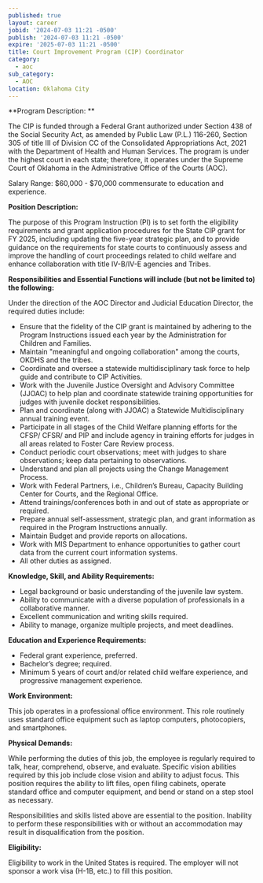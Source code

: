 ```yaml
---
published: true
layout: career
jobid: '2024-07-03 11:21 -0500'
publish: '2024-07-03 11:21 -0500'
expire: '2025-07-03 11:21 -0500'
title: Court Improvement Program (CIP) Coordinator
category:
  - aoc
sub_category:
  - AOC
location: Oklahoma City
---
```

**Program Description: **

The CIP is funded through a Federal Grant authorized under Section 438 of the Social Security Act, as amended by Public Law (P.L.) 116-260, Section 305 of title III of Division CC of the Consolidated Appropriations Act, 2021 with the Department of Health and Human Services. The program is under the highest court in each state; therefore, it operates under the Supreme Court of Oklahoma in the Administrative Office of the Courts (AOC). 

Salary Range: $60,000 - $70,000 commensurate to education and experience.

**Position Description:**

The purpose of this Program Instruction (PI) is to set forth the eligibility requirements and grant application procedures for the State CIP grant for FY 2025, including updating the five-year strategic plan, and to provide guidance on the requirements for state courts to continuously assess and improve the handling of court proceedings related to child welfare and enhance collaboration with title IV-B/IV-E agencies and Tribes. 

**Responsibilities and Essential Functions will include (but not be limited to) the following:**

Under the direction of the AOC Director and Judicial Education Director, the required duties include:

- Ensure that the fidelity of the CIP grant is maintained by adhering to the Program Instructions issued each year by the Administration for Children and Families.
- Maintain "meaningful and ongoing collaboration" among the courts, OKDHS and the tribes. 
- Coordinate and oversee a statewide multidisciplinary task force to help guide and contribute to CIP Activities.
- Work with the Juvenile Justice Oversight and Advisory Committee (JJOAC) to help plan and coordinate statewide training opportunities for judges with juvenile docket responsibilities.
- Plan and coordinate (along with JJOAC) a Statewide Multidisciplinary annual training event.
- Participate in all stages of the Child Welfare planning efforts for the CFSP/ CFSR/ and PIP and include agency in training efforts for judges in all areas related to Foster Care Review process.
- Conduct periodic court observations; meet with judges to share observations; keep data pertaining to observations.
- Understand and plan all projects using the Change Management Process.
- Work with Federal Partners, i.e., Children’s Bureau, Capacity Building Center for Courts, and the Regional Office.
- Attend trainings/conferences both in and out of state as appropriate or required.
- Prepare annual self-assessment, strategic plan, and grant information as required in the Program Instructions annually.
- Maintain Budget and provide reports on allocations.
- Work with MIS Department to enhance opportunities to gather court data from the current court information systems.
- All other duties as assigned.

**Knowledge, Skill, and Ability Requirements:**

- Legal background or basic understanding of the juvenile law system.
- Ability to communicate with a diverse population of professionals in a collaborative manner.
- Excellent communication and writing skills required.
- Ability to manage, organize multiple projects, and meet deadlines.

**Education and Experience Requirements:**

- Federal grant experience, preferred.
- Bachelor’s degree; required.
- Minimum 5 years of court and/or related child welfare experience, and progressive management experience.

**Work Environment:**

This job operates in a professional office environment. This role routinely uses standard office equipment such as laptop computers, photocopiers, and smartphones. 

**Physical Demands:**

While performing the duties of this job, the employee is regularly required to talk, hear, comprehend, observe, and evaluate. Specific vision abilities required by this job include close vision and ability to adjust focus. This position requires the ability to lift files, open filing cabinets, operate standard office and computer equipment, and bend or stand on a step stool as necessary.  

Responsibilities and skills listed above are essential to the position. Inability to perform these responsibilities with or without an accommodation may result in disqualification from the position. 

**Eligibility:** 

Eligibility to work in the United States is required. The employer will not sponsor a work visa (H-1B, etc.) to fill this position.
